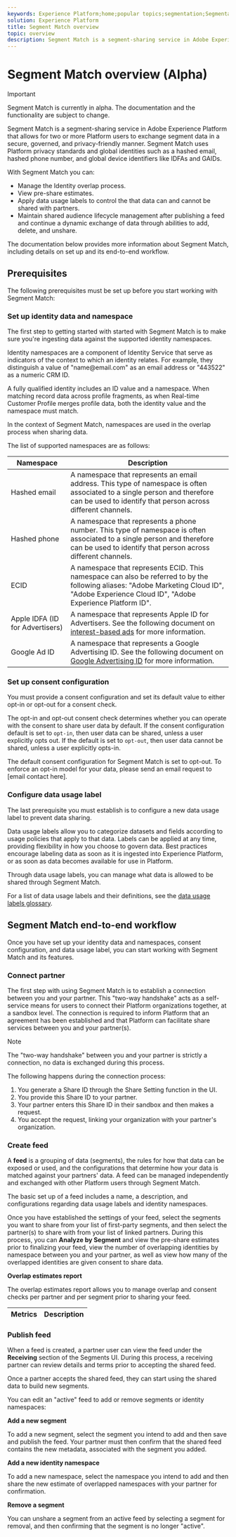 ```yaml
---
keywords: Experience Platform;home;popular topics;segmentation;Segmentation;Segment Match;Segment Match
solution: Experience Platform
title: Segment Match overview
topic: overview
description: Segment Match is a segment-sharing service in Adobe Experience Platform that allows for two or more Platform users to exchange segment data in a secure, governed, and privacy-friendly manner.
---
```


# Segment Match overview (Alpha)

>[!IMPORTANT]
>
>Segment Match is currently in alpha. The documentation and the functionality are subject to change.

Segment Match is a segment-sharing service in Adobe Experience Platform that allows for two or more Platform users to exchange segment data in a secure, governed, and privacy-friendly manner. Segment Match uses Platform privacy standards and global identities such as a hashed email, hashed phone number, and global device identifiers like IDFAs and GAIDs.

With Segment Match you can:

* Manage the Identity overlap process.
* View pre-share estimates.
* Apply data usage labels to control the that data can and cannot be shared with partners.
* Maintain shared audience lifecycle management after publishing a feed and continue a dynamic exchange of data through abilities to add, delete, and unshare.

The documentation below provides more information about Segment Match, including details on set up and its end-to-end workflow.

## Prerequisites

The following prerequisites must be set up before you start working with Segment Match:

### Set up identity data and namespace

The first step to getting started with started with Segment Match is to make sure you're ingesting data against the supported identity namespaces.

Identity namespaces are a component of Identity Service that serve as indicators of the context to which an identity relates. For example, they distinguish a value of "name<span>@email.com" as an email address or "443522" as a numeric CRM ID.

A fully qualified identity includes an ID value and a namespace. When matching record data across profile fragments, as when Real-time Customer Profile merges profile data, both the identity value and the namespace must match.

In the context of Segment Match, namespaces are used in the overlap process when sharing data.

The list of supported namespaces are as follows:

| Namespace | Description |
| --------- | ----------- |
| Hashed email | A namespace that represents an email address. This type of namespace is often associated to a single person and therefore can be used to identify that person across different channels. |
| Hashed phone | A namespace that represents a phone number. This type of namespace is often associated to a single person and therefore can be used to identify that person across different channels. |
| ECID | A namespace that represents ECID. This namespace can also be referred to by the following aliases: "Adobe Marketing Cloud ID", "Adobe Experience Cloud ID", "Adobe Experience Platform ID". |
| Apple IDFA (ID for Advertisers) | A namespace that represents Apple ID for Advertisers. See the following document on [interest-based ads](https://support.apple.com/en-us/HT202074) for more information. |
| Google Ad ID | A namespace that represents a Google Advertising ID. See the following document on [Google Advertising ID](https://support.google.com/googleplay/android-developer/answer/6048248?hl=en) for more information. |

### Set up consent configuration

You must provide a consent configuration and set its default value to either opt-in or opt-out for a consent check.

The opt-in and opt-out consent check determines whether you can operate with the consent to share user data by default. If the consent configuration default is set to `opt-in`, then user data can be shared, unless a user explicitly opts out. If the default is set to `opt-out`, then user data cannot be shared, unless a user explicitly opts-in.

<!--

and thats based on regional restrictions (EMEA vs US, US vs CA, etc.) and the customers own privacy policy (what they disclose they do with yoour data)

and then based on that default, when we are doing the overlap process we know whether to look for an explicit opt-in signle (i.e. consenttoshare = y) or if we should assume their data can be shared unless we receive the opt-out signal (consenttoshare=n)
-->

The default consent configuration for Segment Match is set to opt-out. To enforce an opt-in model for your data, please send an email request to [email contact here].

### Configure data usage label

The last prerequisite you must establish is to configure a new data usage label to prevent data sharing.

Data usage labels allow you to categorize datasets and fields according to usage policies that apply to that data. Labels can be applied at any time, providing flexibility in how you choose to govern data. Best practices encourage labeling data as soon as it is ingested into Experience Platform, or as soon as data becomes available for use in Platform.

Through data usage labels, you can manage what data is allowed to be shared through Segment Match.

For a list of data usage labels and their definitions, see the [data usage labels glossary](https://experienceleague.adobe.com/docs/experience-platform/data-governance/labels/reference.html?lang=en#contract-labels).

## Segment Match end-to-end workflow

Once you have set up your identity data and namespaces, consent configuration, and data usage label, you can start working with Segment Match and its features.

### Connect partner

The first step with using Segment Match is to establish a connection between you and your partner. This "two-way handshake" acts as a self-service means for users to connect their Platform organizations together, at a sandbox level. The connection is required to inform Platform that an agreement has been established and that Platform can facilitate share services between you and your partner(s).

>[!NOTE]
>
>The "two-way handshake" between you and your partner is strictly a connection, no data is exchanged during this process.

The following happens during the connection process:

1. You generate a Share ID through the Share Setting function in the UI.
2. You provide this Share ID to your partner.
3. Your partner enters this Share ID in their sandbox and then makes a request.
4. You accept the request, linking your organization with your partner's organization.

### Create feed

A **feed** is a grouping of data (segments), the rules for how that data can be exposed or used, and the configurations that determine how your data is matched against your partners' data. A feed can be managed independently and exchanged with other Platform users through Segment Match.

The basic set up of a feed includes a name, a description, and configurations regarding data usage labels and identity namespaces.

Once you have established the settings of your feed, select the segments you want to share from your list of first-party segments, and then select the partner(s) to share with from your list of linked partners. During this process, you can **Analyze by Segment** and view the pre-share estimates prior to finalizing your feed, view the number of overlapping identities by namespace between you and your partner, as well as view how many of the overlapped identities are given consent to share data.

**Overlap estimates report**

The overlap estimates report allows you to manage overlap and consent checks per partner and per segment prior to sharing your feed.

| Metrics | Description |
| ------- | ----------- |

### Publish feed

When a feed is created, a partner user can view the feed under the **Receiving** section of the Segments UI. During this process, a receiving partner can review details and terms prior to accepting the shared feed. 

Once a partner accepts the shared feed, they can start using the shared data to build new segments.

You can edit an "active" feed to add or remove segments or identity namespaces:

**Add a new segment** 

To add a new segment, select the segment you intend to add and then save and publish the feed. Your partner must then confirm that the shared feed contains the new metadata, associated with the segment you added.

**Add a new identity namespace**

To add a new namespace, select the namespace you intend to add and then share the new estimate of overlapped namespaces with your partner for confirmation.

**Remove a segment**

You can unshare a segment from an active feed by selecting a segment for removal, and then confirming that the segment is no longer "active".